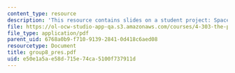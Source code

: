 ```yaml
---
content_type: resource
description: 'This resource contains slides on a student project: Space Invaders.'
file: https://ol-ocw-studio-app-qa.s3.amazonaws.com/courses/4-303-the-production-of-space-art-architecture-and-urbanism-in-dialogue-fall-2006/e50e1a5ae58d715e74ca5100f737911d_group8_pres.pdf
file_type: application/pdf
parent_uid: 6768a0b9-f710-9139-2841-0d418c6aed08
resourcetype: Document
title: group8_pres.pdf
uid: e50e1a5a-e58d-715e-74ca-5100f737911d
---
```

